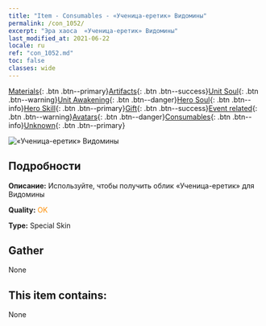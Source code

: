 ```yaml
---
title: "Item - Consumables - «Ученица-еретик» Видомины"
permalink: /con_1052/
excerpt: "Эра хаоса  «Ученица-еретик» Видомины"
last_modified_at: 2021-06-22
locale: ru
ref: "con_1052.md"
toc: false
classes: wide
---
```

 [Materials](/ItemsRU/){: .btn .btn--primary}[Artifacts](/ItemsRU/Artifacts/){: .btn .btn--success}[Unit Soul](/ItemsRU/UnitSoul/){: .btn .btn--warning}[Unit Awakening](/ItemsRU/UnitAwakening/){: .btn .btn--danger}[Hero Soul](/ItemsRU/HeroSoul/){: .btn .btn--info}[Hero Skill](/ItemsRU/HeroSkill/){: .btn .btn--primary}[Gift](/ItemsRU/Gift/){: .btn .btn--success}[Event related](/ItemsRU/Events/){: .btn .btn--warning}[Avatars](/ItemsRU/Avatars/){: .btn .btn--danger}[Consumables](/ItemsRU/Consumables/){: .btn .btn--info}[Unknown](/ItemsRU/Unknown/){: .btn .btn--primary}

 ![«Ученица-еретик» Видомины](/images/h/h_Vidomina3.jpg)

## Подробности
 **Описание:** Используйте, чтобы получить облик «Ученица-еретик» для Видомины

 **Quality:** <span style="color: #FF8C00">OK</span>

 **Type:** Special Skin

## Gather

  None

## This item contains:

  None

